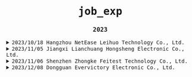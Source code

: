 <h1 align="center"><samp>job_exp</samp></h1>

<h3 align="center"><samp>2023</samp></h3>

<details>
  <summary><samp>2023/10/18 Hangzhou NetEase Leihuo Technology Co., Ltd. </samp></summary>
  <br>
  <p><samp>&nbsp;&nbsp;内推，最后才得知是某软通动力的外包，在这样被蒙蔽的情况下居然还被HR放鸽子了。</samp></p>
</details>

<details>
  <summary><samp>2023/11/05 Jiangxi Lianchuang Hongsheng Electronic Co., Ltd. </samp></summary>
  <br>
  <p><samp>&nbsp;&nbsp;一家和Huawei合作做耳机的厂。面试的过程很不愉快，Huawei的员工没问任何专业的问题，最后不敢当面拒绝我，挂断电话后才WeChat上以本鼠鼠不懂这个行业为由拒绝。</samp></p>
</details> 

<details>
  <summary><samp>2023/11/06  Shenzhen Zhongke Feitest Technology Co., Ltd. </samp></summary>
  <br>
  <p><samp>&nbsp;&nbsp;面试经历三轮，最后还是被拒绝了。HR和经理很有礼貌，但是面试的总时长持续了3个星期。我从未见过一家公司针对一个面试者在经历多轮面试的情况下，还如此挥霍面试者的时间。在某知乎上，知乎用户对这家公司的评价，"在面试者不知情的情况下，偷偷打电话给前公司进行背调。"因此，对于这家公司持续将近1个月的面试似乎并不奇怪了。非常不礼貌的行为呢！</samp></p>
</details> 

<details>
  <summary><samp>2023/12/08 Dongguan Evervictory Electronic Co., Ltd.</samp></summary>
  <br>
  <p><samp>&nbsp;&nbsp;入职EVR，工资很低，不过工作很轻松。在2023年被骗钱了，只能在这种养老公司里吃低保混日子了。</samp></p>
</details>

